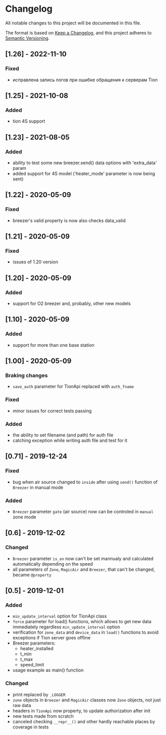 # Changelog

All notable changes to this project will be documented in this file.

The format is based on [Keep a Changelog](https://keepachangelog.com/en/1.0.0/),
and this project adheres to [Semantic Versioning](https://semver.org/spec/v2.0.0.html).

## [1.26] - 2022-11-10
### Fixed
- исправлена запись логов при ошибке обращения к серверам Tion
## [1.25] - 2021-10-08
### Added
- tion 4S support
## [1.23] - 2021-08-05
### Added
- ability to test some new breezer.send() data options with 'extra_data' param
- added support for 4S model ('heater_mode' parameter is now being sent)
## [1.22] - 2020-05-09
### Fixed
- breezer's valid property is now also checks data_valid  

## [1.21] - 2020-05-09
### Fixed
- issues of 1.20 version 

## [1.20] - 2020-05-09
### Added
- support for O2 breezer and, probably, other new models 

## [1.10] - 2020-05-09
### Added
- support for more than one base station

## [1.00] - 2020-05-09

### Braking changes
- `save_auth` parameter for TionApi replaced with `auth_fname`
### Fixed
- minor issues for correct tests passing
### Added
- the ability to set filename (and path) for auth file
- catching exception while writing auth file and test for it


## [0.71] - 2019-12-24

### Fixed
- bug when air source changed to `inside` after using `send()` function of `Breezer` in manual mode
### Added
- `Breezer` parameter `gate` (air source) now can be controled in `manual` zone mode

## [0.6] - 2019-12-02

### Changed
- `Breezer` parameter `is_on` now can't be set mannualy and calculated automatically depending on the speed
- all parameters of `Zone`, `MagicAir` and `Breezer`, that can't be changed, became `@property`

## [0.5] - 2019-12-01

### Added
- `min_update_interval` option for TionApi class
- `force` parameter for load() functions, which allows to get new data immediately regardless `min_update_interval` option
- verification for `zone_data` and `device_data` in `load()` functions to avoid exceptions if Tion server goes offline
- Breezer parameters:
  - heater_installed
  - t_min
  - t_max
  - speed_limit
- usage example as main() function

### Changed
- print replaced by `_LOGGER`
- `zone` objects in `Breezer` and `MagicAir` classes now `Zone` objects, not just raw data
- headers in `TionApi` now property, to update authorization after init
- new tests made from scratch
- canceled checking `__repr__()` and other hardly reachable places by coverage in tests
